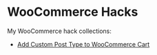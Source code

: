 # WooCommerce Hacks
My WooCommerce hack collections:

- [Add Custom Post Type to WooCommerce Cart](https://github.com/fida02/woocommerce-hacks/blob/main/add-custom-post-type-to-cart.md)
